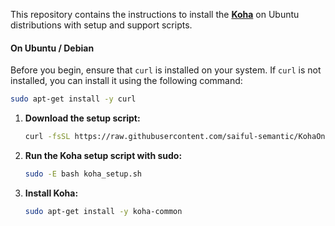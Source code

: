 This repository contains the instructions to install the **[Koha](https://koha-community.org/)** on Ubuntu distributions with setup and support scripts.

#### On Ubuntu / Debian

Before you begin, ensure that `curl` is installed on your system. If `curl` is not installed, you can install it using the following command:

```sh
sudo apt-get install -y curl
```

1. **Download the setup script:**

   ```sh
   curl -fsSL https://raw.githubusercontent.com/saiful-semantic/KohaOnUbuntu/main/koha_setup.sh -o koha_setup.sh
   ```

2. **Run the Koha setup script with sudo:**

   ```sh
   sudo -E bash koha_setup.sh
   ```

3. **Install Koha:**

   ```sh
   sudo apt-get install -y koha-common
   ```
